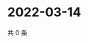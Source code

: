 # 2022-03-14

共 0 条

<!-- BEGIN WEIBO -->
<!-- 最后更新时间 Mon Mar 14 2022 12:24:36 GMT+0800 (China Standard Time) -->

<!-- END WEIBO -->

